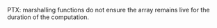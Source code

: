 PTX: marshalling functions do not ensure the array remains live for the duration
of the computation.

<!-- vim: nospell
  -->


